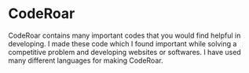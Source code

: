 # CodeRoar
CodeRoar contains many important codes that you would find helpful in developing.
I made these code which I found important while solving a competitive problem and developing websites or softwares.
I have used many different languages for making CodeRoar.
